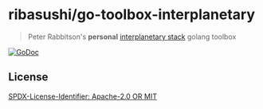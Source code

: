 ribasushi/go-toolbox-interplanetary
=======================

> Peter Rabbitson's **personal** [interplanetary stack] golang toolbox

[![GoDoc](https://godoc.org/github.com/ribasushi/go-toolbox-interplanetary?status.svg)](https://pkg.go.dev/github.com/ribasushi/go-toolbox-interplanetary)

## License

[SPDX-License-Identifier: Apache-2.0 OR MIT](LICENSE.md)

[interplanetary stack]: https://protocol.ai/work#projects
